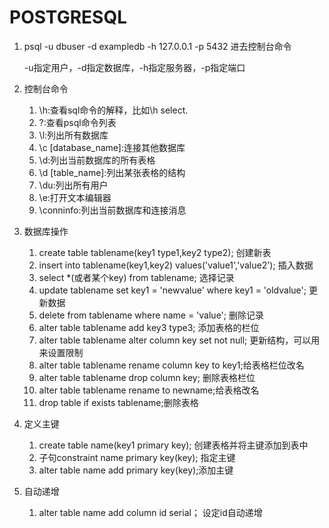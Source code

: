 # POSTGRESQL
1. psql -u dbuser -d exampledb -h 127.0.0.1 -p 5432  进去控制台命令
    
    -u指定用户，-d指定数据库，-h指定服务器，-p指定端口
2. 控制台命令

    1. \h:查看sql命令的解释，比如\h select.
    2. \?:查看psql命令列表
    3. \l:列出所有数据库
    4. \c [database_name]:连接其他数据库
    5. \d:列出当前数据库的所有表格
    6. \d [table_name]:列出某张表格的结构
    7. \du:列出所有用户
    8. \e:打开文本编辑器
    9. \conninfo:列出当前数据库和连接消息   
3. 数据库操作

    1. create table tablename(key1 type1,key2 type2);   创建新表
    2. insert into tablename(key1,key2) values('value1','value2'); 插入数据
    3. select *(或者某个key) from tablename;  选择记录
    4. update tablename set key1 = 'newvalue' where key1 = 'oldvalue';   更新数据
    5. delete from tablename where name = 'value'; 删除记录
    6. alter table tablename add key3 type3; 添加表格的栏位
    7. alter table tablename alter column key set not null;   更新结构，可以用来设置限制 
    8. alter table tablename rename column key to key1;给表格栏位改名
    9. alter table tablename drop column key; 删除表格栏位
    10. alter table tablename rename to newname;给表格改名
    11. drop table if exists tablename;删除表格

4. 定义主键

    1. create table name(key1 primary key);  创建表格并将主键添加到表中
    2. 子句constraint name primary key(key);  指定主键
    3. alter table name add primary key(key);添加主键

5. 自动递增
    
    1. alter table name add column id serial； 设定id自动递增
